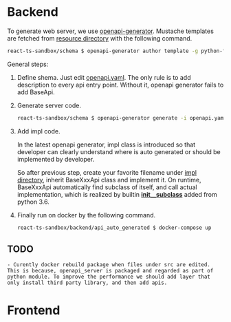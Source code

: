 
# Backend
To generate web server, we use [openapi-generator](https://github.com/OpenAPITools/openapi-generator). Mustache templates are fetched from [resource directory](https://github.com/OpenAPITools/openapi-generator/tree/master/modules/openapi-generator/src/main/resources) with the following command.

```sh
react-ts-sandbox/schema $ openapi-generator author template -g python-fastapi -o ./backend-template
```

General steps:
  1. Define shema.
    Just edit [openapi.yaml](./openapi.yaml). The only rule is to add description to every api entry point.
    Without it, openapi generator fails to add BaseApi.
  
  1. Generate server code.
      ```sh
      react-ts-sandbox/schema $ openapi-generator generate -i openapi.yaml -t backend-template -g python-fastapi -o ../backend/api_auto_generated
      ```
      
  1. Add impl code.
  
     In the latest openapi generator, impl class is introduced so that developer can clearly understand where is auto generated or should be implemented by developer. 
     
     So after previous step, create your favorite filename under [impl directory](../backend/api_auto_generated/src/openapi_server/impl/), inherit BaseXxxApi class and implement it. On runtime, BaseXxxApi automatically find subclass of itself, and call actual implementation, which is realized by builtin [__init__subclass__](https://docs.python.org/ja/3/reference/datamodel.html#object.__init_subclass__) added from python 3.6.
     
  1. Finally run on docker by the following command.
      ```sh
      react-ts-sandbox/backend/api_auto_generated $ docker-compose up
      ```

## TODO
    - Curently docker rebuild package when files under src are edited. This is because, openapi_server is packaged and regarded as part of python module. To improve the performance we should add layer that only install third party library, and then add apis.
    
# Frontend